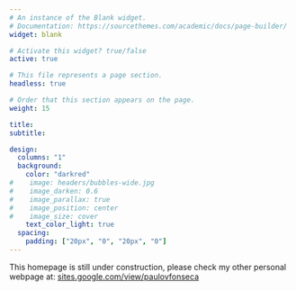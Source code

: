 ```yaml
---
# An instance of the Blank widget.
# Documentation: https://sourcethemes.com/academic/docs/page-builder/
widget: blank

# Activate this widget? true/false
active: true

# This file represents a page section.
headless: true

# Order that this section appears on the page.
weight: 15

title: 
subtitle:

design:
  columns: "1"
  background:
    color: "darkred"
#    image: headers/bubbles-wide.jpg
#    image_darken: 0.6
#    image_parallax: true
#    image_position: center
#    image_size: cover
    text_color_light: true
  spacing:
    padding: ["20px", "0", "20px", "0"]
---
```


This homepage is still under construction, please check my other personal webpage at: [sites.google.com/view/paulovfonseca](https://sites.google.com/view/paulovfonseca)
